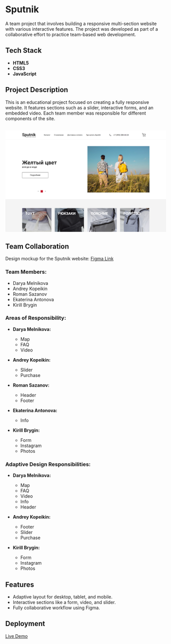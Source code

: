 # Sputnik

A team project that involves building a responsive multi-section website with various interactive features. The project was developed as part of a collaborative effort to practice team-based web development.

## Tech Stack

- **HTML5**
- **CSS3**
- **JavaScript**

## Project Description

This is an educational project focused on creating a fully responsive website. It features sections such as a slider, interactive forms, and an embedded video. Each team member was responsible for different components of the site.

##

![SputnikScreenshot](https://github.com/zagorky/Sputnik/blob/main/images/Sputnik.png)

## Team Collaboration

Design mockup for the Sputnik website: [Figma Link](https://www.figma.com/file/0QPNghhhVCDlJonftvXgNy/Sputnik?type=design&node-id=1-2&mode=design&t=R3B8ICO2TKKvUq85-0)

### Team Members:

- Darya Melnikova
- Andrey Kopeikin
- Roman Sazanov
- Ekaterina Antonova
- Kirill Brygin

### Areas of Responsibility:

- **Darya Melnikova:**

  - Map
  - FAQ
  - Video

- **Andrey Kopeikin:**

  - Slider
  - Purchase

- **Roman Sazanov:**

  - Header
  - Footer

- **Ekaterina Antonova:**

  - Info

- **Kirill Brygin:**
  - Form
  - Instagram
  - Photos

### Adaptive Design Responsibilities:

- **Darya Melnikova:**

  - Map
  - FAQ
  - Video
  - Info
  - Header

- **Andrey Kopeikin:**

  - Footer
  - Slider
  - Purchase

- **Kirill Brygin:**
  - Form
  - Instagram
  - Photos

## Features

- Adaptive layout for desktop, tablet, and mobile.
- Interactive sections like a form, video, and slider.
- Fully collaborative workflow using Figma.

## Deployment

[Live Demo](https://zagorky.github.io/Sputnik/)
